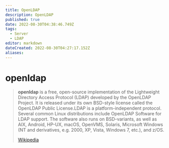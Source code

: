 ```yaml
---
title: OpenLDAP
description: OpenLDAP
published: true
date: 2022-08-30T04:38:46.749Z
tags:
  - Server
  - LDAP
editor: markdown
dateCreated: 2022-08-30T04:27:17.152Z
aliases:
---
```

# openldap

> **openldap** is a free, open-source implementation of the Lightweight Directory Access Protocol (LDAP) developed by the OpenLDAP Project. It is released under its own BSD-style license called the OpenLDAP Public License.LDAP is a platform-independent protocol. Several common Linux distributions include OpenLDAP Software for LDAP support. The software also runs on BSD-variants, as well as AIX, Android, HP-UX, macOS, OpenVMS, Solaris, Microsoft Windows (NT and derivatives, e.g. 2000, XP, Vista, Windows 7, etc.), and z/OS.
>
> [Wikipedia](https://en.wikipedia.org/wiki/OpenLDAP)